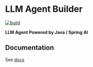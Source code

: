 # LLM Agent Builder

[![build](https://github.com/JavaAIDev/llm-agent-builder/actions/workflows/build.yaml/badge.svg)](https://github.com/JavaAIDev/llm-agent-builder/actions/workflows/build.yaml)

**LLM Agent Powered by Java / Spring AI**

## Documentation

See [docs](https://llmagentbuilder.github.io/llm-agent-builder/)

